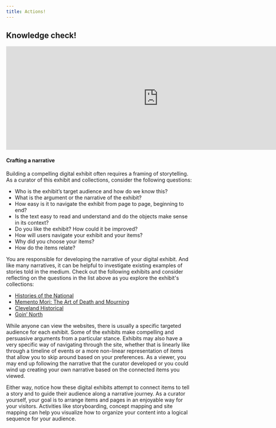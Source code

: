 ```yaml
---
title: Actions!
---
```


## Knowledge check!

<iframe src="https://libstory.ds.lib.uw.edu/h5p/wp-admin/admin-ajax.php?action=h5p_embed&id=3" width="823" height="281" frameborder="0" allowfullscreen="allowfullscreen"></iframe><script src="https://libstory.ds.lib.uw.edu/h5p/wp-content/plugins/h5p/h5p-php-library/js/h5p-resizer.js" charset="UTF-8"></script>

#### Crafting a narrative

Building a compelling digital exhibit often requires a framing of storytelling. As a curator of this exhibit and collections, consider the following questions:

- Who is the exhibit’s target audience and how do we know this?
- What is the argument or the narrative of the exhibit?
- How easy is it to navigate the exhibit from page to page, beginning to end?
- Is the text easy to read and understand and do the objects make sense in its context?
- Do you like the exhibit? How could it be improved?
- How will users navigate your exhibit and your items?
- Why did you choose your items?
- How do the items relate?

You are responsible for developing the narrative of your digital exhibit. And like many narratives, it can be helpful to investigate existing examples of stories told in the medium. Check out the following exhibits and consider reflecting on the questions in the list above as you explore the exhibit's collections:

- [Histories of the National](http://mallhistory.org/)
- [Memento Mori: The Art of Death and Mourning](http://exhibits.usu.edu/exhibits/show/mementomori)
- [Cleveland Historical](https://clevelandhistorical.org/)
- [Goin’ North](https://goinnorth.org)

While anyone can view the websites, there is usually a specific targeted audience for each exhibit. Some of the exhibits make compelling and persuasive arguments from a particular stance. Exhibits may also have a very specific way of navigating through the site, whether that is linearly like through a timeline of events or a more non-linear representation of items that allow you to skip around based on your preferences. As a viewer, you may end up following the narrative that the curator developed or you could wind up creating your own narrative based on the connected items you viewed.

Either way, notice how these digital exhibits attempt to connect items to tell a story and to guide their audience along a narrative journey. As a curator yourself, your goal is to arrange items and pages in an enjoyable way for your visitors. Activities like storyboarding, concept mapping and site mapping can help you visualize how to organize your content into a logical sequence for your audience.
